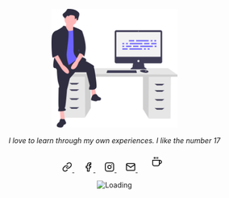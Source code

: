 
<p align="center">
    <img src="https://raw.githubusercontent.com/hoangsang17th/hoangsang17th/main/svgs/feelingProud.svg" alt="hoangsang17th" width="250px">
    <p align="center"><i>I love to learn through my own experiences. I like the number 17</i></p>
    <p align="center">
        <a href="https://phamhoangsang-tech.pages.dev/" target="_blank">
            <img src="https://raw.githubusercontent.com/hoangsang17th/hoangsang17th/main/svgs/link.svg" alt="HoangSang17Th - My17th.com" width="20px">
        </a>
        &emsp;
        <a href="https://www.facebook.com/HoangSang17TH" target="_blank">
            <img src="https://raw.githubusercontent.com/hoangsang17th/hoangsang17th/main/svgs/facebook.svg" alt="HoangSang17Th - Facebook" width="20px">
        </a>
        &emsp;
        <a href="https://www.instagram.com/hoangsang17th/" target="_blank">
            <img src="https://raw.githubusercontent.com/hoangsang17th/hoangsang17th/main/svgs/instagram.svg" alt="HoangSang17Th - Instagram" width="20px">
        </a>
        &emsp;
        <a href="mailto: phsang49@gmail.com" target="_blank">
            <img src="https://raw.githubusercontent.com/hoangsang17th/hoangsang17th/main/svgs/mail.svg" alt="HoangSang17Th - Email" width="20px"> 
        </a>
    &emsp;
        <a href="https://www.paypal.me/hoangsang17th" target="_blank">
            <img src="https://raw.githubusercontent.com/hoangsang17th/hoangsang17th/main/svgs/coffee.svg" alt="HoangSang17Th - Coffee" width="20px" style="padding:10px">
        </a>
    </p>
     <p align="center">
        <img height="30px" src = "https://profile-counter.glitch.me/hoangsang17th/count.svg" alt ="Loading">
     </p>
</p>
      
